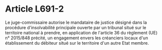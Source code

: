 # Article L691-2

<p>Le juge-commissaire autorise le mandataire de justice désigné dans la procédure d'insolvabilité principale ouverte par un tribunal situé sur le territoire national à prendre, en application de l'article 36 du règlement (UE) n° 2015/848 précité, un engagement envers les créanciers locaux d'un établissement du débiteur situé sur le territoire d'un autre Etat membre.</p>